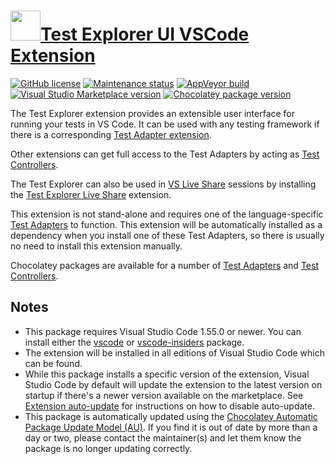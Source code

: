 # [<img src="https://cdn.jsdelivr.net/gh/dgalbraith/chocolatey-packages@84caa278732a2ec09d33dae120723b2f8de96bc2/icons/vscode-test-explorer.png" width="48" height="48" />Test Explorer UI VSCode Extension](https://chocolatey.org/packages/vscode-test-explorer)

[![GitHub license](https://img.shields.io/github/license/hbenl/vscode-test-explorer)](https://github.com/hbenl/vscode-test-explorer/blob/master/LICENSE)
[![Maintenance status](https://img.shields.io/badge/maintained%3F-yes-green.svg)](https://github.com/dgalbraith/chocolatey-packages/graphs/commit-activity)
[![AppVeyor build](https://img.shields.io/appveyor/ci/dgalbraith/chocolatey-packages)](https://ci.appveyor.com/project/dgalbraith/chocolatey-packages)
[![Visual Studio Marketplace version](https://img.shields.io/visual-studio-marketplace/v/hbenl.vscode-test-explorer?label=Marketplace)](https://marketplace.visualstudio.com/items?itemName=hbenl.vscode-test-explorer)
[![Chocolatey package version](https://img.shields.io/chocolatey/v/vscode-test-explorer?label=Chocolatey)](https://chocolatey.org/packages/vscode-test-explorer)

The Test Explorer extension provides an extensible user interface for running
your tests in VS Code. It can be used with any testing framework if there is a
corresponding [Test Adapter extension](https://marketplace.visualstudio.com/items?itemName=hbenl.vscode-test-explorer#test-adapters).

Other extensions can get full access to the Test Adapters by acting as
[Test Controllers](https://marketplace.visualstudio.com/items?itemName=hbenl.vscode-test-explorer#test-controllers).

The Test Explorer can also be used in [VS Live Share](https://aka.ms/vsls)
sessions by installing the [Test Explorer Live Share](https://chocolatey.org/packages/vscode-test-explorer-live-share) extension.

This extension is not stand-alone and requires one of the language-specific
[Test Adapters](https://marketplace.visualstudio.com/items?itemName=hbenl.vscode-test-explorer#test-adapters)
to function.  This extension will be automatically installed as a dependency when you
install one of these Test Adapters, so there is usually no need to install this
extension manually.

Chocolatey packages are available for a number of [Test Adapters](https://www.chocolatey.org/packages?q=tag%3Avscode-test-explorer-adapter)
and [Test Controllers](https://www.chocolatey.org/packages?q=tag%3Avscode-test-explorer-controller).

## Notes

* This package requires Visual Studio Code 1.55.0 or newer.
  You can install either the [vscode](https://chocolatey.org/packages/vscode) or [vscode-insiders](https://chocolatey.org/packages/vscode-insiders) package.
* The extension will be installed in all editions of Visual Studio Code which can be found.
* While this package installs a specific version of the extension, Visual Studio Code by default will update the extension to the latest version on startup if there's a newer version available on the marketplace.
  See [Extension auto-update](https://code.visualstudio.com/docs/editor/extension-gallery#_extension-autoupdate) for instructions on how to disable auto-update.
* This package is automatically updated using the [Chocolatey Automatic Package Update Model (AU)](https://github.com/majkinetor/au/blob/master/README.md).
  If you find it is out of date by more than a day or two, please contact the maintainer(s) and let them know the package is no longer updating correctly.
